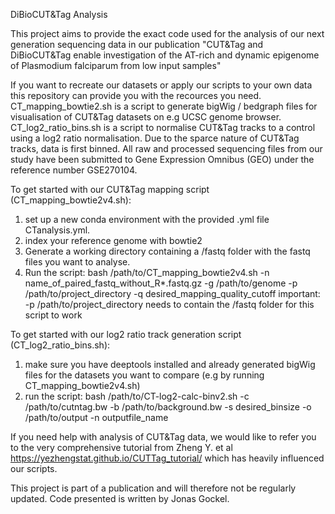 DiBioCUT&Tag Analysis

This project aims to provide the exact code used for the analysis of our next generation sequencing data in our publication "CUT&Tag and DiBioCUT&Tag enable investigation of the AT-rich and dynamic epigenome of Plasmodium falciparum from low input samples"

If you want to recreate our datasets or apply our scripts to your own data this repository can provide you with the recources you need. 
CT_mapping_bowtie2.sh is a script to generate bigWig / bedgraph files for visualisation of CUT&Tag datasets on e.g UCSC genome browser.
CT_log2_ratio_bins.sh is a script to normalise CUT&Tag tracks to a control using a log2 ratio normalisation. Due to the sparce nature of CUT&Tag tracks, data is first binned.
All raw and processed sequencing files from our study have been submitted to Gene Expression Omnibus (GEO) under the reference number GSE270104.

To get started with our CUT&Tag mapping script (CT_mapping_bowtie2v4.sh):
1. set up a new conda environment with the provided .yml file CTanalysis.yml.
2. index your reference genome with bowtie2
3. Generate a working directory containing a /fastq folder with the fastq files you want to analyse.
4. Run the script: bash /path/to/CT_mapping_bowtie2v4.sh -n name_of_paired_fastq_without_R*.fastq.gz -g /path/to/genome -p /path/to/project_directory -q desired_mapping_quality_cutoff
important: -p /path/to/project_directory needs to contain the /fastq folder for this script to work


To get started with our log2 ratio track generation script (CT_log2_ratio_bins.sh):
1. make sure you have deeptools installed and already generated bigWig files for the datasets you want to compare (e.g by running CT_mapping_bowtie2v4.sh)
2. run the script: bash /path/to/CT-log2-calc-binv2.sh -c /path/to/cutntag.bw  -b /path/to/background.bw -s desired_binsize -o /path/to/output -n outputfile_name


If you need help with analysis of CUT&Tag data, we would like to refer you to the very comprehensive tutorial from Zheng Y. et al https://yezhengstat.github.io/CUTTag_tutorial/ which has heavily influenced our scripts.

This project is part of a publication and will therefore not be regularly updated. Code presented is written by Jonas Gockel.

